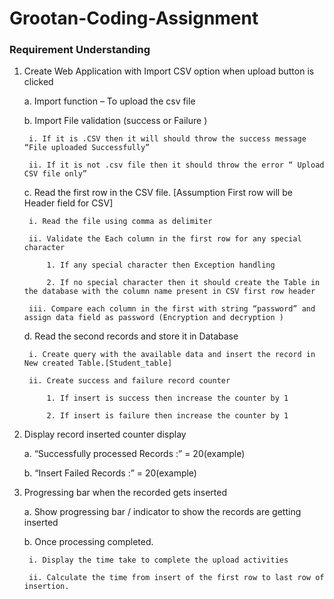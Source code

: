 # Grootan-Coding-Assignment

### Requirement Understanding

1. Create Web Application with Import CSV option when upload button is clicked
    
    a. Import function – To upload the csv file
    
    b. Import File validation (success or Failure )
        
        i. If it is .CSV then it will should throw the success message “File uploaded Successfully”
        
        ii. If it is not .csv file then it should throw the error “ Upload CSV file only”

    c. Read the first row in the CSV file. [Assumption First row will be Header field for CSV]

        i. Read the file using comma as delimiter

        ii. Validate the Each column in the first row for any special character

            1. If any special character then Exception handling

            2. If no special character then it should create the Table in the database with the column name present in CSV first row header

        iii. Compare each column in the first with string “password” and assign data field as password (Encryption and decryption )

    d. Read the second records and store it in Database
        
        i. Create query with the available data and insert the record in New created Table.[Student_table]
        
        ii. Create success and failure record counter

            1. If insert is success then increase the counter by 1

            2. If insert is failure then increase the counter by 1

2. Display record inserted counter display
    
    a. “Successfully processed Records :” = 20(example)
    
    b. “Insert Failed Records :” = 20(example)

3. Progressing bar when the recorded gets inserted

    a. Show progressing bar / indicator to show the records are getting inserted

    b. Once processing completed.
  
        i. Display the time take to complete the upload activities

        ii. Calculate the time from insert of the first row to last row of insertion.

